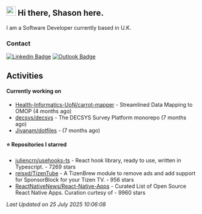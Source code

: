 ##  <img src="https://media.giphy.com/media/hvRJCLFzcasrR4ia7z/giphy.gif" width="25"> Hi there, Shason here.

I am a Software Developer currently based in U.K.

### Contact

[![Linkedin Badge](https://img.shields.io/badge/-shason-blue?style=flat-square&logo=Linkedin&logoColor=white&link=https://www.linkedin.com/in/shason/)](https://www.linkedin.com/in/shason/)
[![Outlook Badge](https://img.shields.io/badge/-shason.gurung@outlook.com-0072C6?style=flat-square&logo=Microsoft-Outlook&logoColor=white&link=mailto:shason.gurung@outlook.com)](mailto:shason.gurung@outlook.com)

## Activities

#### Currently working on

- [Health-Informatics-UoN/carrot-mapper](https://github.com/Health-Informatics-UoN/carrot-mapper) - Streamlined Data Mapping to OMOP (4 months ago)
- [decsys/decsys](https://github.com/decsys/decsys) - The DECSYS Survey Platform monorepo (7 months ago)
- [Jivanam/dotfiles](https://github.com/Jivanam/dotfiles) -  (7 months ago)

#### ⭐ Repositories I starred

- [juliencrn/usehooks-ts](https://github.com/juliencrn/usehooks-ts) - React hook library, ready to use, written in Typescript. - 7269 stars
- [reisxd/TizenTube](https://github.com/reisxd/TizenTube) - A TizenBrew module to remove ads and add support for SponsorBlock for your Tizen TV. - 956 stars
- [ReactNativeNews/React-Native-Apps](https://github.com/ReactNativeNews/React-Native-Apps) - Curated List of Open Source React Native Apps.  Curation curtesy of - 9960 stars

_Last Updated on 25 July 2025 10:06:08_